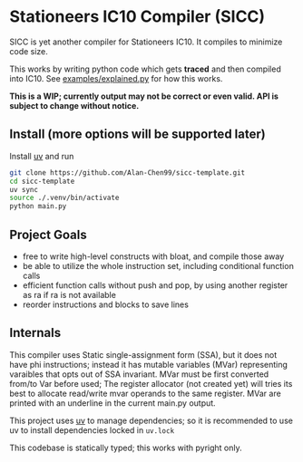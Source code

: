 # Stationeers IC10 Compiler (SICC)

SICC is yet another compiler for Stationeers IC10. It compiles to minimize code size.

This works by writing python code which gets **traced** and then compiled into IC10.
See [examples/explained.py](examples/explained.py) for how this works.

**This is a WIP; currently output may not be correct or even valid. API is subject to change without notice.**

## Install (more options will be supported later)

Install [uv](https://github.com/astral-sh/uv) and run

```bash
git clone https://github.com/Alan-Chen99/sicc-template.git
cd sicc-template
uv sync
source ./.venv/bin/activate
python main.py
```

## Project Goals

- free to write high-level constructs with bloat, and compile those away
- be able to utilize the whole instruction set, including conditional function calls
- efficient function calls without push and pop, by using another register as ra if ra is not available
- reorder instructions and blocks to save lines

## Internals

This compiler uses Static single-assignment form (SSA), but it does not have phi instructions; instead it has mutable variables (MVar) representing varaibles that opts out of SSA invariant. MVar must be first converted from/to Var before used; The register allocator (not created yet) will tries its best to allocate read/write mvar operands to the same register. MVar are printed with an underline in the current main.py output.

This project uses [uv](https://github.com/astral-sh/uv) to manage dependencies; so it is recommended to use uv to install dependencies locked in `uv.lock`

This codebase is statically typed; this works with pyright only.
